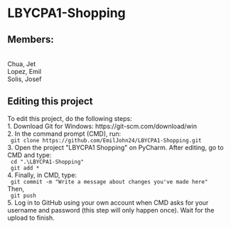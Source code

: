 # LBYCPA1-Shopping
<h2>Members: </h2><br>
  Chua, Jet <br>
  Lopez, Emil <br>
  Solis, Josef <br>
 
<h2>Editing this project</h2>
  To edit this project, do the following steps: <br>
  1. Download Git for Windows: https://git-scm.com/download/win <br>
  2. In the command prompt (CMD), run: <br>
  <code> git clone https://github.com/EmilJohn24/LBYCPA1-Shopping.git  </code>
  <br>
  3. Open the project "LBYCPA1 Shopping" on PyCharm. After editing, go to CMD and type:
  <br>
  <code> cd ".\LBYCPA1-Shopping" </code> <br>
  <code> git add * </code> <br>
  4. Finally, in CMD, type: <br>
  <code> git commit -m "Write a message about changes you've made here" </code>
  <br>
  Then, <br>
  <code> git push </code>  <br>
  5. Log in to GitHub using your own account when CMD asks for your username and password (this step will only happen once). Wait for the upload to finish.
  
  

